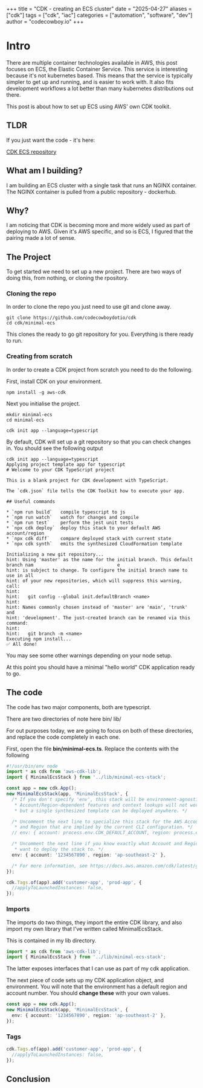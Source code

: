 +++
title = "CDK - creating an ECS cluster"
date = "2025-04-27"
aliases = ["cdk"]
tags = ["cdk", "iac"]
categories = ["automation", "software", "dev"]
author = "codecowboy.io"
+++

# Intro
There are multiple container technologies available in AWS, this post focuses on ECS, the Elastic Container Service. This service is interesting because it's not kubernetes based. This means that the service is typically simpler to get up and running, and is easier to work with. It also fits development workflows a lot better than many kubernetes distributions out there.

This post is about how to set up ECS using AWS' own CDK toolkit.

## TLDR
If you just want the code - it's here: 

[CDK ECS repository](https://github.com/codecowboydotio/cdk)


## What am I building?
I am building an ECS cluster with a single task that runs an NGINX container.
The NGINX container is pulled from a public repository - dockerhub.

## Why?
I am noticing that CDK is becoming more and more widely used as part of deploying to AWS. Given it's AWS specific, and so is ECS, I figured that the pairing made a lot of sense.

## The Project 
To get started we need to set up a new project.
There are two ways of doing this, from nothing, or cloning the rpository.

### Cloning the repo
In order to clone the repo you just need to use git and clone away.

```Shell
git clone https://github.com/codecowboydotio/cdk
cd cdk/minimal-ecs
```

This clones the ready to go git repository for you. Everything is there ready to run.

### Creating from scratch
In order to create a CDK project from scratch you need to do the following.

First, install CDK on your environment.

```Shell
npm install -g aws-cdk
```

Next you initialise the project.

```Shell
mkdir minimal-ecs
cd minimal-ecs

cdk init app --language=typescript
```

By default, CDK will set up a git repository so that you can check changes in.
You should see the following output

```Shell
cdk init app --language=typescript
Applying project template app for typescript
# Welcome to your CDK TypeScript project

This is a blank project for CDK development with TypeScript.

The `cdk.json` file tells the CDK Toolkit how to execute your app.

## Useful commands

* `npm run build`   compile typescript to js
* `npm run watch`   watch for changes and compile
* `npm run test`    perform the jest unit tests
* `npx cdk deploy`  deploy this stack to your default AWS account/region
* `npx cdk diff`    compare deployed stack with current state
* `npx cdk synth`   emits the synthesized CloudFormation template

Initializing a new git repository...
hint: Using 'master' as the name for the initial branch. This default branch nam                               e
hint: is subject to change. To configure the initial branch name to use in all
hint: of your new repositories, which will suppress this warning, call:
hint:
hint:   git config --global init.defaultBranch <name>
hint:
hint: Names commonly chosen instead of 'master' are 'main', 'trunk' and
hint: 'development'. The just-created branch can be renamed via this command:
hint:
hint:   git branch -m <name>
Executing npm install...
✅ All done!
```

You may see some other warnings depending on your node setup.

At this point you should have a minimal "hello world" CDK application ready to go.

## The code
The code has two major components, both are typescript.

There are two directories of note here
bin/
lib/

For out purposes today, we are going to focus on both of these directories, and replace the code completely in each one.

First, open the file **bin/minimal-ecs.ts**. 
Replace the contents with the following

```Typescript
#!/usr/bin/env node
import * as cdk from 'aws-cdk-lib';
import { MinimalEcsStack } from '../lib/minimal-ecs-stack';

const app = new cdk.App();
new MinimalEcsStack(app, 'MinimalEcsStack', {
  /* If you don't specify 'env', this stack will be environment-agnostic.
   * Account/Region-dependent features and context lookups will not work,
   * but a single synthesized template can be deployed anywhere. */

  /* Uncomment the next line to specialize this stack for the AWS Account
   * and Region that are implied by the current CLI configuration. */
  // env: { account: process.env.CDK_DEFAULT_ACCOUNT, region: process.env.CDK_DEFAULT_REGION },

  /* Uncomment the next line if you know exactly what Account and Region you
   * want to deploy the stack to. */
  env: { account: '1234567890', region: 'ap-southeast-2' },

  /* For more information, see https://docs.aws.amazon.com/cdk/latest/guide/environments.html */
});

cdk.Tags.of(app).add('customer-app', 'prod-app', {
  //applyToLaunchedInstances: false,
});
```

### Imports
The imports do two things, they import the entire CDK library, and also import my own library that I've written called MinimalEcsStack.

This is contained in my lib directory.

```Typescript
import * as cdk from 'aws-cdk-lib';
import { MinimalEcsStack } from '../lib/minimal-ecs-stack';
```

The latter exposes interfaces that I can use as part of my cdk application.

The next piece of code sets up my CDK application object, and environment.
You will note that the environment has a default region and account number. You should **change these** with your own values.

```Typescript
const app = new cdk.App();
new MinimalEcsStack(app, 'MinimalEcsStack', {
  env: { account: '1234567890', region: 'ap-southeast-2' },
});

```

### Tags

```Typescript
cdk.Tags.of(app).add('customer-app', 'prod-app', {
  //applyToLaunchedInstances: false,
});
```

## Conclusion
